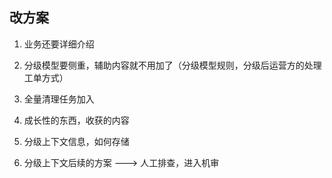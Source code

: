 
## 改方案

1. 业务还要详细介绍
2. 分级模型要侧重，辅助内容就不用加了（分级模型规则，分级后运营方的处理工单方式）
3. 全量清理任务加入
4. 成长性的东西，收获的内容

1. 分级上下文信息，如何存储
2. 分级上下文后续的方案 ---> 人工排查，进入机审
